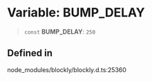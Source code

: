 # Variable: BUMP_DELAY

> `const` **BUMP_DELAY**: `250`

## Defined in

node_modules/blockly/blockly.d.ts:25360
